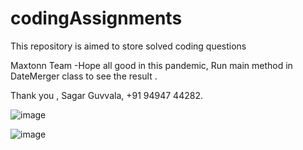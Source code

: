 # codingAssignments
This repository is aimed to store solved coding questions

Maxtonn Team -Hope all good in this pandemic, Run main method in DateMerger class to see the result .



Thank you ,
Sagar Guvvala,
+91 94947 44282.

![image](https://user-images.githubusercontent.com/44350754/118082988-c2107400-b3db-11eb-9a20-b716d17417b8.png)

![image](https://user-images.githubusercontent.com/44350754/118083111-f5eb9980-b3db-11eb-8ef5-f18751719416.png)


